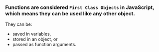 ### Functions are considered `First Class Objects` in JavaScript, which means they can be used like any other object. 
They can be:
* saved in variables, 
* stored in an object, or 
* passed as function arguments.